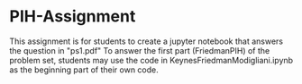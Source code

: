 # PIH-Assignment
This assignment is for students to create a jupyter notebook that answers the question in "ps1.pdf"
To answer the first part (FriedmanPIH) of the problem set, students may use the code in KeynesFriedmanModigliani.ipynb as the beginning part of their own code.
